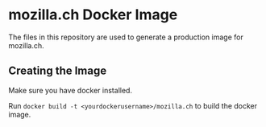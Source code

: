 # mozilla.ch Docker Image

The files in this repository are used to generate a production image for
mozilla.ch.

## Creating the Image
Make sure you have docker installed.

Run `docker build -t <yourdockerusername>/mozilla.ch` to build the docker image.
